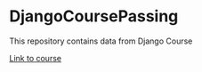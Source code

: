 # DjangoCoursePassing
This repository contains data from Django Course 

[Link to course](https://edu.academiait.ru/learning-management/series/uroki-django-3-1c24b4a2c1b5df2b13ff3995121e80c97e41be42-4407)
